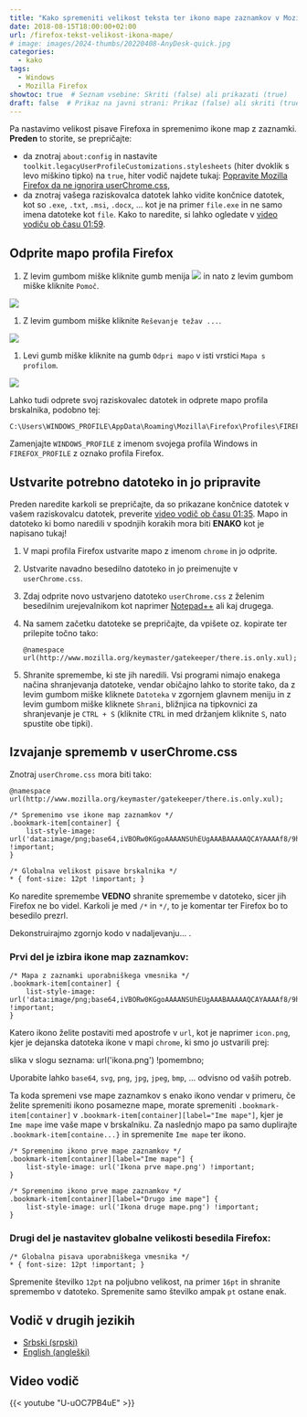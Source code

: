 ```yaml
---
title: "Kako spremeniti velikost teksta ter ikono mape zaznamkov v Mozilla Firefox"
date: 2018-08-15T18:00:00+02:00
url: /firefox-tekst-velikost-ikona-mape/
# image: images/2024-thumbs/20220408-AnyDesk-quick.jpg
categories: 
  - kako
tags: 
  - Windows
  - Mozilla Firefox
showtoc: true  # Seznam vsebine: Skriti (false) ali prikazati (true)
draft: false  # Prikaz na javni strani: Prikaz (false) ali skriti (true)
---
```


Pa nastavimo velikost pisave Firefoxa in spremenimo ikone map z zaznamki. **Preden** to storite, se prepričajte:

- da znotraj `about:config` in nastavite `toolkit.legacyUserProfileCustomizations.stylesheets` (hiter dvoklik s levo miškino tipko) na `true`, hiter vodič najdete tukaj: [Popravite Mozilla Firefox da ne ignorira userChrome.css](https://www.youtube.com/watch?v=rVJnEDhHXdQ&list=PLbvZxzmdNckxgR98xK9iSVsO4bySit-q2 "Kliknite/tapnite za obisk vodiča!"),
- da znotraj vašega raziskovalca datotek lahko vidite končnice datotek, kot so `.exe`, `.txt`, `.msi`, `.docx`, ... kot je na primer `file.exe` in ne samo imena datoteke kot `file`. Kako to naredite, si lahko ogledate v [video vodiču ob času 01:59](https://youtu.be/wWs_UwVntFU?si=jACAf5M_ZNkZE4MJ&t=119 "Kliknite/tapnite za skok na ta del videoposnetka!").

## Odprite mapo profila Firefox

1. Z levim gumbom miške kliknite gumb menija ![](/images/Mozilla-Firefox/mfirefox_menu_button.jpeg) in nato z levim gumbom miške kliknite `Pomoč`.

 ![](/images/Mozilla-Firefox/mfirefox_menu_help.sl.jpeg)

1. Z levim gumbom miške kliknite `Reševanje težav ...`.

 ![](/images/Mozilla-Firefox/mfirefox_menu_troubleshooting_info.sl.jpeg)

1. Levi gumb miške kliknite na gumb `Odpri mapo` v isti vrstici `Mapa s profilom`.

 ![](/images/Mozilla-Firefox/mfirefox_troubleshooting_info.sl.jpeg)

Lahko tudi odprete svoj raziskovalec datotek in odprete mapo profila brskalnika, podobno tej:

    C:\Users\WINDOWS_PROFILE\AppData\Roaming\Mozilla\Firefox\Profiles\FIREFOX_PROFILE.default

Zamenjajte `WINDOWS_PROFILE` z imenom svojega profila Windows in `FIREFOX_PROFILE` z oznako profila Firefox.

## Ustvarite potrebno datoteko in jo pripravite

Preden naredite karkoli se prepričajte, da so prikazane končnice datotek v vašem raziskovalcu datotek, preverite [video vodič ob času 01:35](https://www.youtube.com/watch?v=U-uOC7PB4uE&t=119 "Kliknite/tapnite za skok na ta čas videa!"). Mapo in datoteko ki bomo naredili v spodnjih korakih mora biti **ENAKO** kot je napisano tukaj!

1. V mapi profila Firefox ustvarite mapo z imenom `chrome` in jo odprite.
2. Ustvarite navadno besedilno datoteko in jo preimenujte v `userChrome.css`.
3. Zdaj odprite novo ustvarjeno datoteko `userChrome.css` z želenim besedilnim urejevalnikom kot naprimer [Notepad++](https://notepad-plus-plus.org/ "Kliknite/tapnite za obisk Notepad++!") ali kaj drugega.
4. Na samem začetku datoteke se prepričajte, da vpišete oz. kopirate ter prilepite točno tako:
   
       @namespace url(http://www.mozilla.org/keymaster/gatekeeper/there.is.only.xul);

5. Shranite spremembe, ki ste jih naredili. Vsi programi nimajo enakega načina shranjevanja datoteke, vendar običajno lahko to storite tako, da z levim gumbom miške kliknete `Datoteka` v zgornjem glavnem meniju in z levim gumbom miške kliknete `Shrani`, bližnjica na tipkovnici za shranjevanje je `CTRL + S` (kliknite `CTRL` in med držanjem kliknite `S`, nato spustite obe tipki).

## Izvajanje sprememb v userChrome.css

Znotraj `userChrome.css` mora biti tako:

    @namespace url(http://www.mozilla.org/keymaster/gatekeeper/there.is.only.xul);

    /* Spremenimo vse ikone map zaznamkov */
    .bookmark-item[container] {
        list-style-image: url('data:image/png;base64,iVBORw0KGgoAAAANSUhEUgAAABAAAAAQCAYAAAAf8/9hAAAAjklEQVR42mNkAIIfx2xbgVQWAwHw//9/hh9cVgxX7ny5aBs6zQEkxgg1YD2QCiBkAAgwCdowXH0u8cHQKV9w1ICBNODaC4kvH24vUHVIO/+CLANuvhJnUGVdu4PD6rAnJQYcABrgOMIN2A00wI3MaBT/+vHOQl371PP3YQYQn505rRgu3/180S50ugNIDACEZogRw/LarAAAAABJRU5ErkJggg==') !important;
    }

    /* Globalna velikost pisave brskalnika */
    * { font-size: 12pt !important; }

Ko naredite spremembe **VEDNO** shranite spremembe v datoteko, sicer jih Firefox ne bo videl. Karkoli je med `/*` in `*/`, to je komentar ter Firefox bo to besedilo prezrl. 

Dekonstruirajmo zgornjo kodo v nadaljevanju... .

### Prvi del je izbira ikone map zaznamkov:

    /* Mapa z zaznamki uporabniškega vmesnika */
    .bookmark-item[container] {
        list-style-image: url('data:image/png;base64,iVBORw0KGgoAAAANSUhEUgAAABAAAAAQCAYAAAAf8/9hAAAAjklEQVR42mNkAIIfx2xbgVQWAwHw//9/hh9cVgxX7ny5aBs6zQEkxgg1YD2QCiBkAAgwCdowXH0u8cHQKV9w1ICBNODaC4kvH24vUHVIO/+CLANuvhJnUGVdu4PD6rAnJQYcABrgOMIN2A00wI3MaBT/+vHOQl371PP3YQYQn505rRgu3/180S50ugNIDACEZogRw/LarAAAAABJRU5ErkJggg==') !important;
    }

Katero ikono želite postaviti med apostrofe v `url`, kot je naprimer `icon.png`, kjer je dejanska datoteka ikone v mapi `chrome`, ki smo jo ustvarili prej:

 slika v slogu seznama: url('ikona.png') !pomembno;

Uporabite lahko `base64`, `svg`, `png`, `jpg`, `jpeg`, `bmp`, ... odvisno od vaših potreb.

Ta koda spremeni vse mape zaznamkov s enako ikono vendar v primeru, če želite spremeniti ikono posamezne mape, morate spremeniti `.bookmark-item[container]` v `.bookmark-item[container][label="Ime mape"]`, kjer je `Ime mape` ime vaše mape v brskalniku. Za naslednjo mapo pa samo duplirajte `.bookmark-item[containe...}` in spremenite `Ime mape` ter ikono.

    /* Spremenimo ikono prve mape zaznamkov */
    .bookmark-item[container][label="Ime mape"] {
        list-style-image: url('Ikona prve mape.png') !important;
    }

    /* Spremenimo ikono prve mape zaznamkov */
    .bookmark-item[container][label="Drugo ime mape"] {
        list-style-image: url('Ikona druge mape.png') !important;
    }

### Drugi del je nastavitev globalne velikosti besedila Firefox:

    /* Globalna pisava uporabniškega vmesnika */
    * { font-size: 12pt !important; }

Spremenite številko `12pt` na poljubno velikost, na primer `16pt` in shranite spremembo v datoteko. Spremenite samo številko ampak `pt` ostane enak.

## Vodič v drugih jezikih

- [Srbski (srpski)](https://www.youtube.com/watch?v=qgD5EVDq4uo&list=PLbvZxzmdNckxgR98xK9iSVsO4bySit-q2 "Kliknite/tapnite da otvorite! Kliknite/tapnite da odprete!")
- [English (angleški)](https://www.youtube.com/watch?v=wWs_UwVntFU&list=PLbvZxzmdNckw4vDyB8cQtRTp2kn_fHtuI "Click/tap to open! Kliknite/tapnite da odprete!")

## Video vodič

{{< youtube "U-uOC7PB4uE" >}}